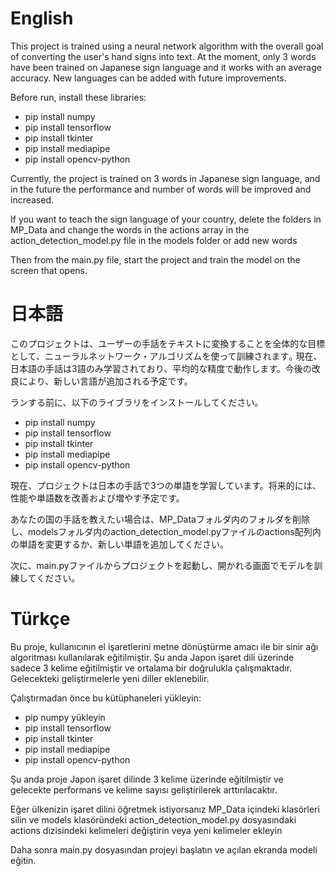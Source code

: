 <h1>English</h1>
This project is trained using a neural network algorithm with the overall goal of converting the user's hand signs into text. At the moment, only 3 words have been trained on Japanese sign language and it works with an average accuracy. New languages can be added with future improvements.

Before run, install these libraries:

- pip install numpy
- pip install tensorflow
- pip install tkinter
- pip install mediapipe
- pip install opencv-python

Currently, the project is trained on 3 words in Japanese sign language, and in the future the performance and number of words will be improved and increased.

If you want to teach the sign language of your country, delete the folders in MP_Data and change the words in the actions array in the action_detection_model.py file in the models folder or add new words

Then from the main.py file, start the project and train the model on the screen that opens.

<h1>日本語</h1>

<p>このプロジェクトは、ユーザーの手話をテキストに変換することを全体的な目標として、ニューラルネットワーク・アルゴリズムを使って訓練されます｡ 現在、日本語の手話は3語のみ学習されており、平均的な精度で動作します。今後の改良により、新しい言語が追加される予定です。</p>

ランする前に、以下のライブラリをインストールしてください。

- pip install numpy
- pip install tensorflow
- pip install tkinter
- pip install mediapipe
- pip install opencv-python

現在、プロジェクトは日本の手話で3つの単語を学習しています。将来的には、性能や単語数を改善および増やす予定です。

あなたの国の手話を教えたい場合は、MP_Dataフォルダ内のフォルダを削除し、modelsフォルダ内のaction_detection_model.pyファイルのactions配列内の単語を変更するか、新しい単語を追加してください。

次に、main.pyファイルからプロジェクトを起動し、開かれる画面でモデルを訓練してください。

<h1>Türkçe</h1>
Bu proje, kullanıcının el işaretlerini metne dönüştürme amacı ile bir sinir ağı algoritması kullanılarak eğitilmiştir. Şu anda Japon işaret dili üzerinde sadece 3 kelime eğitilmiştir ve ortalama bir doğrulukla çalışmaktadır. Gelecekteki geliştirmelerle yeni diller eklenebilir.

Çalıştırmadan önce bu kütüphaneleri yükleyin:

- pip numpy yükleyin
- pip install tensorflow
- pip install tkinter
- pip install mediapipe
- pip install opencv-python

Şu anda proje Japon işaret dilinde 3 kelime üzerinde eğitilmiştir ve gelecekte performans ve kelime sayısı geliştirilerek arttırılacaktır.

Eğer ülkenizin işaret dilini öğretmek istiyorsanız MP_Data içindeki klasörleri silin ve models klasöründeki action_detection_model.py dosyasındaki actions dizisindeki kelimeleri değiştirin veya yeni kelimeler ekleyin

Daha sonra main.py dosyasından projeyi başlatın ve açılan ekranda modeli eğitin.
